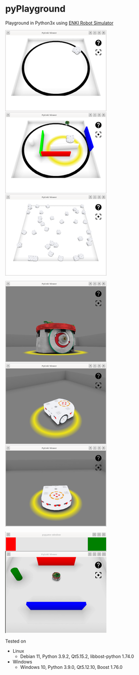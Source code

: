 # pyPlayground

Playground in Python3x using [ENKI Robot Simulator](https://github.com/enki-community/enki)

![](images/img-01.png "") ![](images/img-02.png "") ![](images/img-03.png "")

![](images/img-04.png "") ![](images/img-05.png "") ![](images/img-06.png "")

![](images/img-07.png "") 

Tested on
+ Linux
	+ Debian 11, Python 3.9.2, Qt5.15.2, libbost-python 1.74.0
+ Windows
	+ Windows 10, Python 3.9.0, Qt5.12.10, Boost 1.76.0
